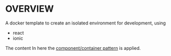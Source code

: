 # OVERVIEW

A docker template to create an isolated environment for development, using 
  - react
  - ionic

The content In here the [component/container
pattern](https://medium.com/@dan_abramov/smart-and-dumb-components-7ca2f9a7c7d0)
is applied.
